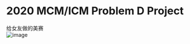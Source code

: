 # 2020 MCM/ICM Problem D Project
给女友做的美赛  
![image](https://github.com/TomHacker/ICM/blob/master/img/hh.jpg)
